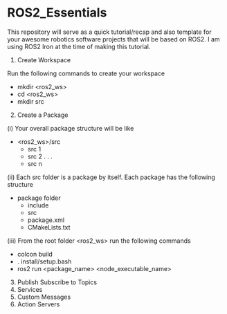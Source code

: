 # ROS2_Essentials


This repository will serve as a quick tutorial/recap and also template for your awesome robotics software projects that will be based on ROS2. I am using ROS2 Iron at the time of making this tutorial.


1. Create Workspace

Run the following commands to create your workspace
- mkdir <ros2_ws>
- cd <ros2_ws>
- mkdir src


2. Create a Package

(i) Your overall package structure will be like
  - <ros2_ws>/src
      - src 1
      - src 2
      .
      .
      .
      - src n

(ii) Each src folder is a package by itself. Each package has the following structure
  - package folder
    - include
    - src
    - package.xml
    - CMakeLists.txt


(iii) From the root folder <ros2_ws> run the following commands
- colcon build
- . <note the space> install/setup.bash
- ros2 run <package_name> <node_executable_name>


3. Publish Subscribe to Topics
4. Services
5. Custom Messages
6. Action Servers
